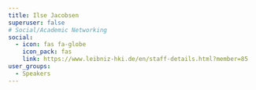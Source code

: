 ```yaml
---
title: Ilse Jacobsen
superuser: false
# Social/Academic Networking
social:
  - icon: fas fa-globe
    icon_pack: fas
    link: https://www.leibniz-hki.de/en/staff-details.html?member=85
user_groups:
  - Speakers
---
```



